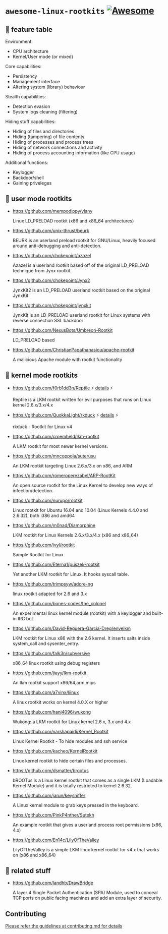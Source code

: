 # `awesome-linux-rootkits` [![Awesome](https://cdn.rawgit.com/sindresorhus/awesome/d7305f38d29fed78fa85652e3a63e154dd8e8829/media/badge.svg)](https://github.com/sindresorhus/awesome)

## :key: feature table

Environment:
 - CPU architecture
 - Kernel/User mode (or mixed)

Core capabilities:
 - Persistency
 - Management interface
 - Altering system (library) behaviour
 
Stealth capabilities:
 - Detection evasion
 - System logs cleaning (filtering) 

Hiding stuff capabilities:
 - Hiding of files and directories
 - Hiding (tampering) of file contents
 - Hiding of processes and process trees
 - Hiding of network connections and activity
 - Hiding of process accounting information (like CPU usage)

Additional functions:
 - Keylogger
 - Backdoor/shell
 - Gaining priveleges

## :see_no_evil: user mode rootkits

- https://github.com/mempodippy/vlany

  Linux LD_PRELOAD rootkit (x86 and x86_64 architectures)

- https://github.com/unix-thrust/beurk

  BEURK is an userland preload rootkit for GNU/Linux, heavily focused around anti-debugging and anti-detection.

- https://github.com/chokepoint/azazel

  Azazel is a userland rootkit based off of the original LD_PRELOAD technique from Jynx rootkit.

- https://github.com/chokepoint/Jynx2

  JynxKit2 is an LD_PRELOAD userland rootkit based on the original JynxKit.

- https://github.com/chokepoint/jynxkit

  JynxKit is an LD_PRELOAD userland rootkit for Linux systems with reverse connection SSL backdoor

- https://github.com/NexusBots/Umbreon-Rootkit

  LD_PRELOAD based

- https://github.com/ChristianPapathanasiou/apache-rootkit

  A malicious Apache module with rootkit functionality

## :hear_no_evil: kernel mode rootkits

- https://github.com/f0rb1dd3n/Reptile :zap: [details](details/reptile.md) :zap:

  Reptile is a LKM rootkit written for evil purposes that runs on Linux kernel 2.6.x/3.x/4.x
  
- https://github.com/QuokkaLight/rkduck :zap: [details](details/rkduck.md) :zap:

  rkduck - Rootkit for Linux v4

- https://github.com/croemheld/lkm-rootkit

  A LKM rootkit for most newer kernel versions.

- https://github.com/mncoppola/suterusu

  An LKM rootkit targeting Linux 2.6.x/3.x on x86, and ARM

- https://github.com/romeroperezabel/ARP-RootKit

  An open source rootkit for the Linux Kernel to develop new ways of infection/detection.

- https://github.com/nurupo/rootkit

  Linux rootkit for Ubuntu 16.04 and 10.04 (Linux Kernels 4.4.0 and 2.6.32), both i386 and amd64

- https://github.com/m0nad/Diamorphine

  LKM rootkit for Linux Kernels 2.6.x/3.x/4.x (x86 and x86_64)
  
- https://github.com/ivyl/rootkit

  Sample Rootkit for Linux
  
- https://github.com/Eterna1/puszek-rootkit

  Yet another LKM rootkit for Linux. It hooks syscall table.

- https://github.com/trimpsyw/adore-ng

  linux rootkit adapted for 2.6 and 3.x
  
- https://github.com/bones-codes/the_colonel

  An experimental linux kernel module (rootkit) with a keylogger and built-in IRC bot

- https://github.com/David-Reguera-Garcia-Dreg/enyelkm

  LKM rootkit for Linux x86 with the 2.6 kernel. It inserts salts inside system_call and sysenter_entry.

- https://github.com/falk3n/subversive

  x86_64 linux rootkit using debug registers

- https://github.com/jiayy/lkm-rootkit

  An lkm rootkit support x86/64,arm,mips

- https://github.com/a7vinx/liinux

  A linux rootkit works on kernel 4.0.X or higher

- https://github.com/hanj4096/wukong

  Wukong: a LKM rootkit for Linux kernel 2.6.x, 3.x and 4.x

- https://github.com/varshapaidi/Kernel_Rootkit

  Linux Kernel Rootkit - To hide modules and ssh service

- https://github.com/kacheo/KernelRootkit

  Linux kernel rootkit to hide certain files and processes.

- https://github.com/dsmatter/brootus

  bROOTus is a Linux kernel rootkit that comes as a single LKM (Loadable Kernel Module) and it is totally restricted to kernel 2.6.32.

- https://github.com/jarun/keysniffer

  A Linux kernel module to grab keys pressed in the keyboard.

- https://github.com/PinkP4nther/Sutekh

  An example rootkit that gives a userland process root permissions (x86, 4.x)

- https://github.com/En14c/LilyOfTheValley

  LilyOfTheValley is a simple LKM linux kernel rootkit for v4.x that works on (x86 and x86_64)

## :speak_no_evil: related stuff

- https://github.com/landhb/DrawBridge

  A layer 4 Single Packet Authentication (SPA) Module, used to conceal TCP ports on public facing machines and add an extra layer of security.

## Contributing

[Please refer the guidelines at contributing.md for details](CONTRIBUTING.md)